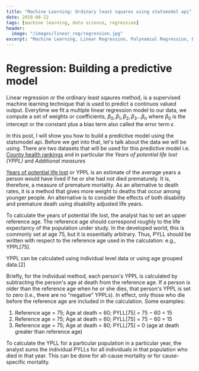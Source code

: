 ```yaml
---
title: "Machine Learning: Ordinary least squares using statsmodel api"
date: 2018-08-22
tags: [machine learning, data science, regression]
header:
  image: "/images/linear_reg/regression.jpg"
excerpt: "Machine Learning, Linear Regression, Polynomial Regression, Data Science"
---
```


# Regression: Building a predictive model

Linear regression or the ordinary least sqaures method, is a supervised machine learning technique that is used to predict a continuos valued output. Everytime we fit a multiple linear regression model to our data, we compute a set of weights or coefficients, $\beta_0,\beta_1,\beta_2, \beta_3...\beta_n$ where $\beta_0$ is the intercept or the constant plus a bias term also called the error term $\epsilon$.

In this post, I will show you how to build a predictive model using the statsmodel api. Before we get into that, let's talk about the data we will be using. There are two datasets that will be used for this predictive model i.e. [County health rankings](https://www.countyhealthrankings.org/) and in particular the *Years of potential life lost (YPPL)* and *Additional measures*

[Years of potential life lost](https://en.wikipedia.org/wiki/Years_of_potential_life_lost) or YPPL is an estimate of the average years a person would have lived if he or she had not died prematurely. It is, therefore, a measure of premature mortality. As an alternative to death rates, it is a method that gives more weight to deaths that occur among younger people. An alternative is to consider the effects of both disability and premature death using disability adjusted life years.

To calculate the years of potential life lost, the analyst has to set an upper reference age. The reference age should correspond roughly to the life expectancy of the population under study. In the developed world, this is commonly set at age 75, but it is essentially arbitrary. Thus, PYLL should be written with respect to the reference age used in the calculation: e.g., YPPL[75].

YPPL can be calculated using individual level data or using age grouped data.[2]

Briefly, for the individual method, each person's YPPL is calculated by subtracting the person's age at death from the reference age. If a person is older than the reference age when he or she dies, that person's YPPL is set to zero (i.e., there are no "negative" YPPLs). In effect, only those who die before the reference age are included in the calculation. Some examples:
1. Reference age = 75; Age at death = 60; PYLL[75] = 75 − 60 = 15
2. Reference age = 75; Age at death = 60; PYLL[75] = 75 − 60 = 15
3. Reference age = 75; Age at death = 80; PYLL[75] = 0 (age at death greater than reference age)

To calculate the YPLL for a particular population in a particular year, the analyst sums the individual PYLLs for all individuals in that population who died in that year. This can be done for all-cause mortality or for cause-specific mortality.